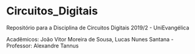 # Circuitos_Digitais
Repositório para a Disciplina de Circuitos Digitais 2019/2 - UniEvangélica

Acadêmicos: João Vitor Moreira de Sousa, Lucas Nunes Santana -
Professor: Alexandre Tannus
